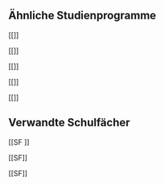 ## Ähnliche Studienprogramme
[[]]

[[]]

[[]]

[[]]

[[]]
## Verwandte Schulfächer
[[SF ]]

[[SF]]

[[SF]]